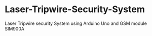 # Laser-Tripwire-Security-System
Laser Tripwire security System using Arduino Uno and GSM module SIM900A
